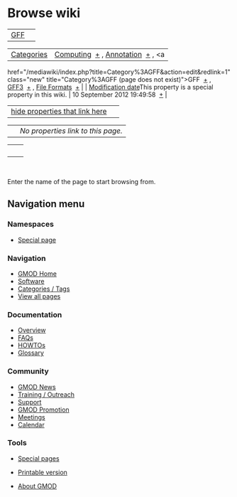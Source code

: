 



<span id="top"></span>




# <span dir="auto">Browse wiki</span>






|                        |     |
|------------------------|-----|
| [GFF](/wiki/GFF "GFF") |     |

|  |  |
|----|----|
| [Categories](/wiki/Special%3ACategories "Special%3ACategories") | <span class="smwb-value">[Computing](/wiki/Category%3AComputing "Category%3AComputing")  <span class="smwsearch">[+](/wiki/Special%3ASearchByProperty/Computing "Special%3ASearchByProperty/Computing")</span></span> , <span class="smwb-value">[Annotation](/wiki/Category%3AAnnotation "Category%3AAnnotation")  <span class="smwsearch">[+](/wiki/Special%3ASearchByProperty/Annotation "Special%3ASearchByProperty/Annotation")</span></span> , <span class="smwb-value"><a
href="/mediawiki/index.php?title=Category%3AGFF&amp;action=edit&amp;redlink=1"
class="new" title="Category%3AGFF (page does not exist)">GFF</a>  <span class="smwsearch">[+](/wiki/Special%3ASearchByProperty/GFF "Special%3ASearchByProperty/GFF")</span></span> , <span class="smwb-value"><a
href="/mediawiki/index.php?title=Category%3AGFF3&amp;action=edit&amp;redlink=1"
class="new" title="Category%3AGFF3 (page does not exist)">GFF3</a>  <span class="smwsearch">[+](/wiki/Special%3ASearchByProperty/GFF3 "Special%3ASearchByProperty/GFF3")</span></span> , <span class="smwb-value"><a
href="/mediawiki/index.php?title=Category%3AFile_Formats&amp;action=edit&amp;redlink=1"
class="new" title="Category%3AFile Formats (page does not exist)">File
Formats</a>  <span class="smwsearch">[+](/wiki/Special%3ASearchByProperty/File-20Formats "Special%3ASearchByProperty/File-20Formats")</span></span> |
| <span class="smw-highlighter" data-type="1" state="inline" data-title="Property"><span class="smwbuiltin">[Modification date](/wiki/Property:Modification_date "Property:Modification date")</span><span class="smwttcontent">This property is a special property in this wiki.</span></span> | <span class="smwb-value">10 September 2012 19:49:58  <span class="smwsearch">[+](/wiki/Special%3ASearchByProperty/Modification-20date/10-20September-202012-2019:49:58 "Special%3ASearchByProperty/Modification-20date/10-20September-202012-2019:49:58")</span></span> |

<span id="smw_browse_incoming"></span>

|  |  |
|----|----|
| [hide properties that link here](/mediawiki/index.php?title=Special:Browse&offset=0&dir=out&article=GFF)  |  |

|     |                                    |
|-----|------------------------------------|
|     | *No properties link to this page.* |

|     |     |
|-----|-----|
|     |     |

 

Enter the name of the page to start browsing from.  








## Navigation menu



### Namespaces

- <span id="ca-nstab-special">[Special
  page](/wiki/Special%3ABrowse/GFF "This is a special page, you cannot edit the page itself")</span>






### Navigation



- <span id="n-GMOD-Home">[GMOD Home](/wiki/Main_Page)</span>
- <span id="n-Software">[Software](/wiki/GMOD_Components)</span>
- <span id="n-Categories-.2F-Tags">[Categories /
  Tags](/wiki/Categories)</span>
- <span id="n-View-all-pages">[View all
  pages](/wiki/Special:AllPages)</span>




### Documentation



- <span id="n-Overview">[Overview](/wiki/Overview)</span>
- <span id="n-FAQs">[FAQs](/wiki/Category%3AFAQ)</span>
- <span id="n-HOWTOs">[HOWTOs](/wiki/Category%3AHOWTO)</span>
- <span id="n-Glossary">[Glossary](/wiki/Glossary)</span>




### Community



- <span id="n-GMOD-News">[GMOD News](/wiki/GMOD_News)</span>
- <span id="n-Training-.2F-Outreach">[Training /
  Outreach](/wiki/Training_and_Outreach)</span>
- <span id="n-Support">[Support](/wiki/Support)</span>
- <span id="n-GMOD-Promotion">[GMOD
  Promotion](/wiki/GMOD_Promotion)</span>
- <span id="n-Meetings">[Meetings](/wiki/Meetings)</span>
- <span id="n-Calendar">[Calendar](/wiki/Calendar)</span>




### Tools



- <span id="t-specialpages"><a href="/wiki/Special%3ASpecialPages" accesskey="q"
  title="A list of all special pages [q]">Special pages</a></span>
- <span id="t-print"><a
  href="/mediawiki/index.php?title=Special%3ABrowse/GFF&amp;printable=yes"
  rel="alternate" accesskey="p"
  title="Printable version of this page [p]">Printable version</a></span>





- <span id="footer-places-about">[About
  GMOD](/wiki/GMOD%3AAbout "GMOD%3AAbout")</span>

<!-- -->




